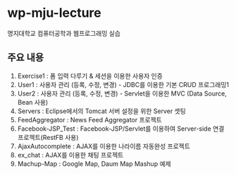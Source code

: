 wp-mju-lecture
==============

명지대학교 컴퓨터공학과 웹프로그래밍 실습


주요 내용
---------

1. Exercise1 : 폼 입력 다루기 & 세션을 이용한 사용자 인증 
1. User1 : 사용자 관리 (등록, 수정, 변경) - JDBC를 이용한 기본 CRUD 프로그래밍1
1. User2 : 사용자 관리 (등록, 수정, 변경) - Servlet을 이용한 MVC (Data Source, Bean 사용)
1. Servers : Eclipse에서의 Tomcat 서버 설정을 위한 Server 셋팅
1. FeedAggregator : News Feed Aggregator 프로젝트
1. Facebook-JSP_Test : Facebook-JSP/Servlet를 이용하여 Server-side 연결 프로젝트(RestFB 사용)
1. AjaxAutocomplete : AJAX를 이용한 나라이름 자동완성 프로젝트
1. ex_chat : AJAX를 이용한 채팅 프로젝트
1. Machup-Map : Google Map, Daum Map Mashup  예제
